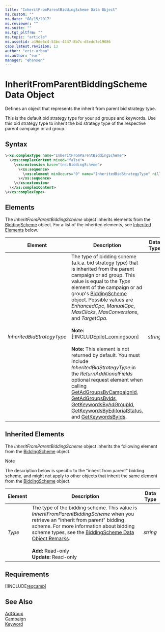 ```yaml
---
title: "InheritFromParentBiddingScheme Data Object"
ms.custom: ""
ms.date: "08/15/2017"
ms.reviewer: ""
ms.suite: ""
ms.tgt_pltfrm: ""
ms.topic: "article"
ms.assetid: a49de6c4-53bc-4447-8b7c-d5edc7e19086
caps.latest.revision: 13
author: "eric-urban"
ms.author: "eur"
manager: "ehansen"
---
```

# InheritFromParentBiddingScheme Data Object
Defines an object that represents the inherit from parent bid strategy type.

This is the default bid strategy type for your ad groups and keywords. Use this bid strategy type to inherit the bid strategy type of the respective parent campaign or ad group.

## Syntax

```xml
\<xs:complexType name="InheritFromParentBiddingScheme">
  \<xs:complexContent mixed="false">
    \<xs:extension base="tns:BiddingScheme">
      \<xs:sequence>
        \<xs:element minOccurs="0" name="InheritedBidStrategyType" nillable="true" type="xs:string"/>
      \</xs:sequence>
    \</xs:extension>
  \</xs:complexContent>
\</xs:complexType>
```

## <a name="Elements"></a>Elements
The *InheritFromParentBiddingScheme* object inherits elements from the [BiddingScheme](../campaign-api/biddingscheme-data-object.md) object. For a list of the inherited elements, see [Inherited Elements](#InheritedElements) below.

|Element|Description|Data Type|
|-----------|---------------|-------------|
|*InheritedBidStrategyType*|The type of bidding scheme (a.k.a. bid strategy type) that is inherited from the parent campaign or ad group. This value is equal to the *Type* element of the campaign or ad group's [BiddingScheme](../campaign-api/biddingscheme-data-object.md) object. Possible values are *EnhancedCpc*, *ManualCpc*, *MaxClicks*, *MaxConversions*, and *TargetCpa*.<br/><br/>**Note:** [!INCLUDE[pilot_comingsoon](../campaign-api/includes/pilot-comingsoon.md)]<br /><br />**Note:** This element is not returned by default. You must include *InheritedBidStrategyType* in the *ReturnAdditionalFields* optional request element when calling [GetAdGroupsByCampaignId](../campaign-api/getadgroupsbycampaignid-service-operation.md), [GetAdGroupsByIds](../campaign-api/getadgroupsbyids-service-operation.md), [GetKeywordsByAdGroupId](../campaign-api/getkeywordsbyadgroupid-service-operation.md), [GetKeywordsByEditorialStatus](../campaign-api/getkeywordsbyeditorialstatus-service-operation.md), and [GetKeywordsByIds](../campaign-api/getkeywordsbyids-service-operation.md).|*string*|

## <a name="InheritedElements"></a>Inherited Elements
The *InheritFromParentBiddingScheme* object inherits the following element from the [BiddingScheme](../campaign-api/biddingscheme-data-object.md) object. 

> [!NOTE]
> The description below is specific to the "inherit from parent" bidding scheme, and might not apply to other objects that inherit the same element from the [BiddingScheme](../campaign-api/biddingscheme-data-object.md) object.

|Element|Description|Data Type|
|-----------|---------------|-------------|
|*Type*|The type of the bidding scheme. This value is *InheritFromParentBiddingScheme* when you retrieve an "inherit from parent" bidding scheme. For more information about bidding scheme types, see the [BiddingScheme Data Object Remarks](../campaign-api/biddingscheme-data-object.md#remarks).<br/><br/>**Add:** Read-only<br/>**Update:** Read-only|*string*|


## Requirements
[!INCLUDE[reqcamp](../campaign-api/includes/reqcamp.md)]
## See Also
[AdGroup](../campaign-api/adgroup-data-object.md)  
[Campaign](../campaign-api/campaign-data-object.md)  
[Keyword](../campaign-api/keyword-data-object.md)  
